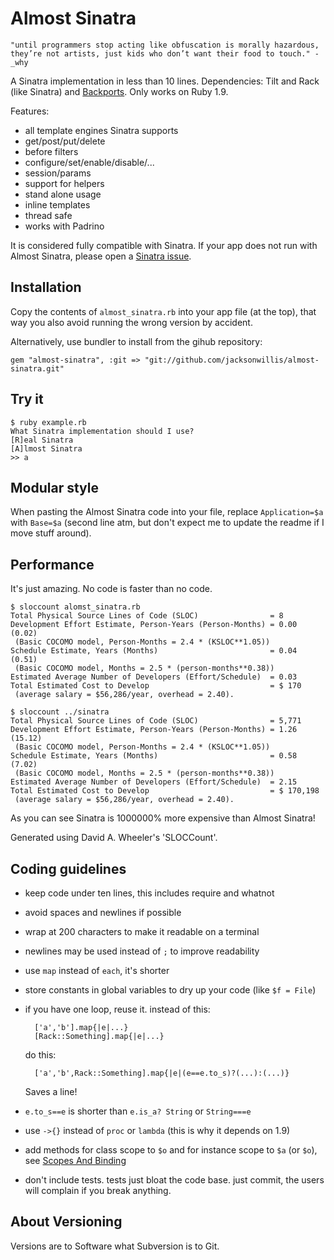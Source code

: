 # Almost Sinatra

    "until programmers stop acting like obfuscation is morally hazardous,
    they’re not artists, just kids who don’t want their food to touch." - _why

A Sinatra implementation in less than 10 lines.
Dependencies: Tilt and Rack (like Sinatra) and [Backports](https://github.com/marcandre/backports/).
Only works on Ruby 1.9.

Features:

* all template engines Sinatra supports
* get/post/put/delete
* before filters
* configure/set/enable/disable/...
* session/params
* support for helpers
* stand alone usage
* inline templates
* thread safe
* works with Padrino

It is considered fully compatible with Sinatra. If your app does not run with
Almost Sinatra, please open a [Sinatra issue](https://github.com/sinatra/sinatra/issues).

## Installation

Copy the contents of `almost_sinatra.rb` into your app file (at the top), that
way you also avoid running the wrong version by accident.

Alternatively, use bundler to install from the gihub repository:

    gem "almost-sinatra", :git => "git://github.com/jacksonwillis/almost-sinatra.git"

## Try it

    $ ruby example.rb
    What Sinatra implementation should I use?
    [R]eal Sinatra
    [A]lmost Sinatra
    >> a

## Modular style

When pasting the Almost Sinatra code into your file, replace `Application=$a`
with `Base=$a` (second line atm, but don't expect me to update the readme if
I move stuff around).

## Performance

It's just amazing. No code is faster than no code.

    $ sloccount alomst_sinatra.rb
    Total Physical Source Lines of Code (SLOC)                = 8
    Development Effort Estimate, Person-Years (Person-Months) = 0.00 (0.02)
     (Basic COCOMO model, Person-Months = 2.4 * (KSLOC**1.05))
    Schedule Estimate, Years (Months)                         = 0.04 (0.51)
     (Basic COCOMO model, Months = 2.5 * (person-months**0.38))
    Estimated Average Number of Developers (Effort/Schedule)  = 0.03
    Total Estimated Cost to Develop                           = $ 170
     (average salary = $56,286/year, overhead = 2.40).

    $ sloccount ../sinatra
    Total Physical Source Lines of Code (SLOC)                = 5,771
    Development Effort Estimate, Person-Years (Person-Months) = 1.26 (15.12)
     (Basic COCOMO model, Person-Months = 2.4 * (KSLOC**1.05))
    Schedule Estimate, Years (Months)                         = 0.58 (7.02)
     (Basic COCOMO model, Months = 2.5 * (person-months**0.38))
    Estimated Average Number of Developers (Effort/Schedule)  = 2.15
    Total Estimated Cost to Develop                           = $ 170,198
     (average salary = $56,286/year, overhead = 2.40).

As you can see Sinatra is 1000000% more expensive than Almost Sinatra!

Generated using David A. Wheeler's 'SLOCCount'.

## Coding guidelines

* keep code under ten lines, this includes require and whatnot

* avoid spaces and newlines if possible

* wrap at 200 characters to make it readable on a terminal

* newlines may be used instead of `;` to improve readability

* use `map` instead of `each`, it's shorter

* store constants in global variables to dry up your code (like `$f = File`)

* if you have one loop, reuse it. instead of this:

        ['a','b'].map{|e|...}
        [Rack::Something].map{|e|...}

  do this:

        ['a','b',Rack::Something].map{|e|(e==e.to_s)?(...):(...)}

  Saves a line!

* `e.to_s==e` is shorter than `e.is_a? String` or `String===e`

* use `->{}` instead of `proc` or `lambda` (this is why it depends on 1.9)

* add methods for class scope to `$o` and for instance scope to `$a` (or `$o`),
  see [Scopes And Binding](http://www.sinatrarb.com/intro#Scopes%20and%20Binding)

* don't include tests. tests just bloat the code base. just commit, the users
  will complain if you break anything.

## About Versioning

Versions are to Software what Subversion is to Git.
